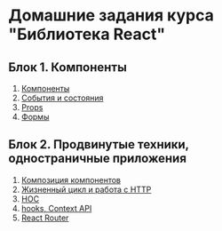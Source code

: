 # Домашние задания курса "Библиотека React"

## Блок 1. Компоненты

1. [Компоненты](./components/)
2. [События и состояния](./events-state/)
3. [Props](./props/)
4. [Формы](./forms)

## Блок 2. Продвинутые техники, одностраничные приложения

1. [Композиция компонентов](./composition/)
2. [Жизненный цикл и работа с HTTP](./lifecycle-http/)
3. [HOC](./hoc/)
4. [hooks, Context API](./hooks-context/)
5. [React Router](./router/)

<!-- ## Блок 3. REDUX - управление состоянием

1. [Redux и Redux Thunk](.//)
2. [Redux Observable](.//)
3. [Redux Saga](.//) -->